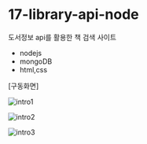# 17-library-api-node

도서정보 api를 활용한 책 검색 사이트

- nodejs
- mongoDB
- html,css

[구동화면]


![intro1](https://user-images.githubusercontent.com/46439995/97914511-58ac0a80-1d93-11eb-8ffa-a74256ae51b5.jpg)

![intro2](https://user-images.githubusercontent.com/46439995/97914539-63ff3600-1d93-11eb-8f2b-acae3b0742c6.jpg)

![intro3](https://user-images.githubusercontent.com/46439995/97914564-6c577100-1d93-11eb-9de2-152dccf78fbd.jpg)
